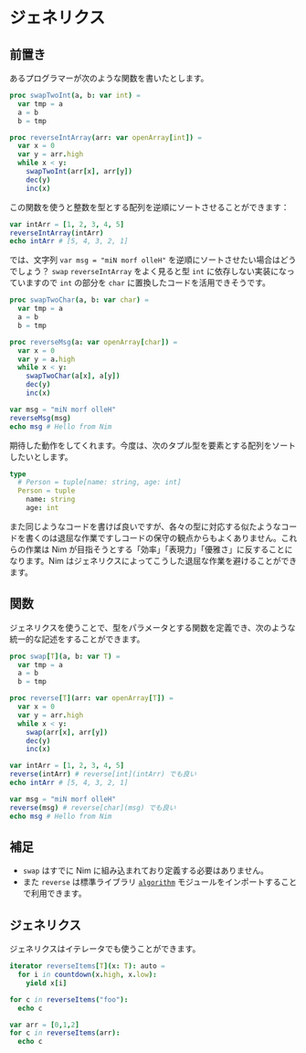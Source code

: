 # ジェネリクス

## 前置き

あるプログラマーが次のような関数を書いたとします。

```nim
proc swapTwoInt(a, b: var int) =
  var tmp = a
  a = b
  b = tmp

proc reverseIntArray(arr: var openArray[int]) =
  var x = 0
  var y = arr.high
  while x < y:
    swapTwoInt(arr[x], arr[y])
    dec(y)
    inc(x)
```

この関数を使うと整数を型とする配列を逆順にソートさせることができます：

```nim
var intArr = [1, 2, 3, 4, 5]
reverseIntArray(intArr)
echo intArr # [5, 4, 3, 2, 1]
```

では、文字列 `var msg = "miN morf olleH"` を逆順にソートさせたい場合はどうでしょう？ `swap` `reverseIntArray` をよく見ると型 `int` に依存しない実装になっていますので `int` の部分を `char` に置換したコードを活用できそうです。

```nim
proc swapTwoChar(a, b: var char) =
  var tmp = a
  a = b
  b = tmp

proc reverseMsg(a: var openArray[char]) =
  var x = 0
  var y = a.high
  while x < y:
    swapTwoChar(a[x], a[y])
    dec(y)
    inc(x)

var msg = "miN morf olleH"
reverseMsg(msg)
echo msg # Hello from Nim
```

期待した動作をしてくれます。今度は、次のタプル型を要素とする配列をソートしたいとします。

```nim
type
  # Person = tuple[name: string, age: int]
  Person = tuple
    name: string
    age: int
```

また同じようなコードを書けば良いですが、各々の型に対応する似たようなコードを書くのは退屈な作業ですしコードの保守の観点からもよくありません。これらの作業は Nim が目指そうとする「効率」「表現力」「優雅さ」に反することになります。Nim はジェネリクスによってこうした退屈な作業を避けることができます。

## 関数

ジェネリクスを使うことで、型をパラメータとする関数を定義でき、次のような統一的な記述をすることができます。

```nim
proc swap[T](a, b: var T) =
  var tmp = a
  a = b
  b = tmp

proc reverse[T](arr: var openArray[T]) =
  var x = 0
  var y = arr.high
  while x < y:
    swap(arr[x], arr[y])
    dec(y)
    inc(x)

var intArr = [1, 2, 3, 4, 5]
reverse(intArr) # reverse[int](intArr) でも良い
echo intArr # [5, 4, 3, 2, 1]

var msg = "miN morf olleH"
reverse(msg) # reverse[char](msg) でも良い
echo msg # Hello from Nim
```
## 補足

- `swap` はすでに Nim に組み込まれており定義する必要はありません。
- また `reverse` は標準ライブラリ [`algorithm`](https://nim-lang.org/docs/algorithm.html) モジュールをインポートすることで利用できます。

## ジェネリクス

ジェネリクスはイテレータでも使うことができます。

```nim
iterator reverseItems[T](x: T): auto =
  for i in countdown(x.high, x.low):
    yield x[i]

for c in reverseItems("foo"):
  echo c

var arr = [0,1,2]
for c in reverseItems(arr):
  echo c
```

